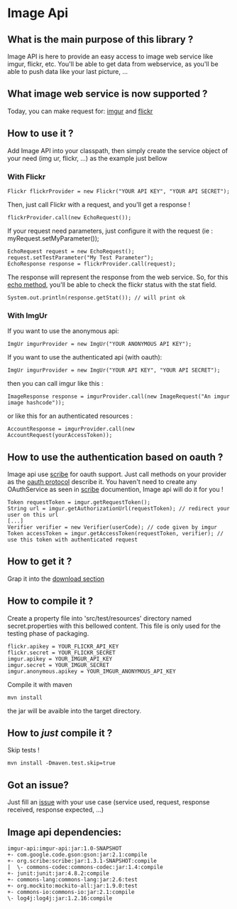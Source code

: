 Image Api
=========

What is the main purpose of this library ?
------------
Image API is here to provide an easy access to image web service like imgur, flickr, etc.
You'll be able to get data from webservice, as you'll be able to push data like your last picture, ...

What image web service is now supported ?
-----
Today, you can make request for: [imgur](http://api.imgur.com/) and [flickr](http://www.flickr.com/services/api/)

How to use it ?
---------------
Add Image API into your classpath, then simply create the service object of your need (img ur, flickr, ...)
as the example just bellow

### With Flickr
    Flickr flickrProvider = new Flickr("YOUR API KEY", "YOUR API SECRET");

Then, just call  Flickr with a request, and you'll get a response !

    flickrProvider.call(new EchoRequest());

If your request need parameters, just configure it with the request (ie : myRequest.setMyParameter());

    EchoRequest request = new EchoRequest();
    request.setTestParameter("My Test Parameter");
    EchoResponse response = flickrProvider.call(request);

The response will represent the response from the web service.
So, for this [echo method](http://www.flickr.com/services/api/flickr.test.echo.html), you'll be able to check
the flickr status with the stat field.

    System.out.println(response.getStat()); // will print ok

### With ImgUr
If you want to use the anonymous api:

    ImgUr imgurProvider = new ImgUr("YOUR ANONYMOUS API KEY");

If you want to use the authenticated api (with oauth):

    ImgUr imgurProvider = new ImgUr("YOUR API KEY", "YOUR API SECRET");

then you can call imgur like this :

    ImageResponse response = imgurProvider.call(new ImageRequest("An imgur image hashcode"));

or like this for an authenticated resources :

    AccountResponse = imgurProvider.call(new AccountRequest(yourAccessToken));

How to use the authentication based on oauth ?
--------
Image api use [scribe](https://github.com/fernandezpablo85/scribe-java) for oauth support.
Just call methods on your provider as the [oauth protocol](http://www.flickr.com/services/api/auth.oauth.html) describe it.
You haven't need to create any OAuthService as seen in [scribe](https://github.com/fernandezpablo85/scribe-java) documention, Image api will do it for you !

    Token requestToken = imgur.getRequestToken();
    String url = imgur.getAuthorizationUrl(requestToken); // redirect your user on this url
    [...]
    Verifier verifier = new Verifier(userCode); // code given by imgur
    Token accessToken = imgur.getAccessToken(requestToken, verifier); // use this token with authenticated request

How to get it ?
---------------
Grap it into the [download section](http://github.com/dwursteisen/imgur-API/downloads)

How to compile it ?
-------------------
Create a property file into 'src/test/resources' directory named secret.properties with this bellowed content.
This file is only used for the testing phase of packaging.

    flickr.apikey = YOUR_FLICKR_API_KEY
    flickr.secret = YOUR_FLICKR_SECRET
    imgur.apikey = YOUR_IMGUR_API_KEY
    imgur.secret = YOUR_IMGUR_SECRET
    imgur.anonymous.apikey = YOUR_IMGUR_ANONYMOUS_API_KEY

 Compile it with maven

    mvn install

the jar will be avaible into the target directory.

How to *just* compile it ?
--------------------------
Skip tests !

    mvn install -Dmaven.test.skip=true

Got an issue?
--------------
Just fill an [issue](https://github.com/dwursteisen/imgur-API/issues) with your use case (service used, request, response received, response expected, ...)

Image api dependencies:
----

    imgur-api:imgur-api:jar:1.0-SNAPSHOT
    +- com.google.code.gson:gson:jar:2.1:compile
    +- org.scribe:scribe:jar:1.3.1-SNAPSHOT:compile
    |  \- commons-codec:commons-codec:jar:1.4:compile
    +- junit:junit:jar:4.8.2:compile
    +- commons-lang:commons-lang:jar:2.6:test
    +- org.mockito:mockito-all:jar:1.9.0:test
    +- commons-io:commons-io:jar:2.1:compile
    \- log4j:log4j:jar:1.2.16:compile
